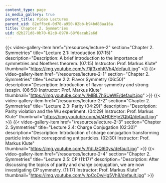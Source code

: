 ```yaml
---
content_type: page
is_media_gallery: true
parent_title: Video Lectures
parent_uid: 82effbc6-0d78-a950-02bb-b94bd88aa16a
title: Chapter 2. Symmetries
uid: d2b271d8-0b70-02c8-8970-68f0acab2a6d
---
```

{{< video-gallery-item href="/resources/lecture-2" section="Chapter 2. Symmetries" title="Lecture 2.1: Introduction (07:15)" description="Description: A brief introduction to the importance of symmetries and Noethers theorem. (07:15) Instructor: Prof. Markus Klute" thumbnail="https://img.youtube.com/vi/1jf3xnhKVh4/default.jpg" >}} {{< video-gallery-item href="/resources/lecture-2-1" section="Chapter 2. Symmetries" title="Lecture 2.2: Flavor Symmetry (06:50)" description="Description: Introduction of flavor symmetry and strong isospin. (06:50) Instructor: Prof. Markus Klute" thumbnail="https://img.youtube.com/vi/MlBL7hSUeWE/default.jpg" >}} {{< video-gallery-item href="/resources/lecture-2-2" section="Chapter 2. Symmetries" title="Lecture 2.3: Parity (04:29)" description="Description: Parity violation and the Wu experiment. (04:29) Instructor: Prof. Markus Klute" thumbnail="https://img.youtube.com/vi/4H0EHje2QbQ/default.jpg" >}} {{< video-gallery-item href="/resources/lecture-2-3" section="Chapter 2. Symmetries" title="Lecture 2.4: Charge Conjugation (02:30)" description="Description: Introduction of charge conjugation transforming particle into their corresponding antiparticles. (02:30) Instructor: Prof. Markus Klute" thumbnail="https://img.youtube.com/vi/fdIJzQl60ys/default.jpg" >}} {{< video-gallery-item href="/resources/lecture-2-4" section="Chapter 2. Symmetries" title="Lecture 2.5: CP (11:17)" description="Description: After discussing the topics of parity and charge conjugation, we are now investigating CP symmetry. (11:17) Instructor: Prof. Markus Klute" thumbnail="https://img.youtube.com/vi/pCoDwHg5Vh8/default.jpg" >}}